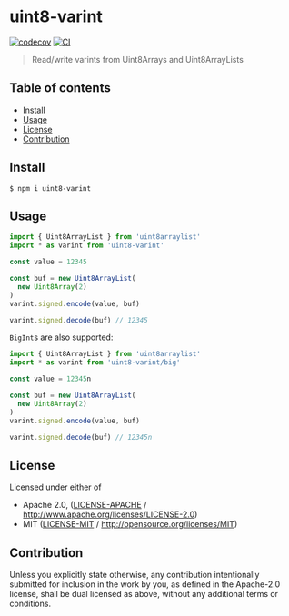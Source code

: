 # uint8-varint <!-- omit in toc -->

[![codecov](https://img.shields.io/codecov/c/github/achingbrain/uint8-varint.svg?style=flat-square)](https://codecov.io/gh/achingbrain/uint8-varint)
[![CI](https://img.shields.io/github/workflow/status/achingbrain/uint8-varint/test%20&%20maybe%20release/master?style=flat-square)](https://github.com/achingbrain/uint8-varint/actions/workflows/js-test-and-release.yml)

> Read/write varints from Uint8Arrays and Uint8ArrayLists

## Table of contents <!-- omit in toc -->

- [Install](#install)
- [Usage](#usage)
- [License](#license)
- [Contribution](#contribution)

## Install

```console
$ npm i uint8-varint
```

## Usage

```js
import { Uint8ArrayList } from 'uint8arraylist'
import * as varint from 'uint8-varint'

const value = 12345

const buf = new Uint8ArrayList(
  new Uint8Array(2)
)
varint.signed.encode(value, buf)

varint.signed.decode(buf) // 12345
```

`BigInt`s are also supported:

```js
import { Uint8ArrayList } from 'uint8arraylist'
import * as varint from 'uint8-varint/big'

const value = 12345n

const buf = new Uint8ArrayList(
  new Uint8Array(2)
)
varint.signed.encode(value, buf)

varint.signed.decode(buf) // 12345n
```

## License

Licensed under either of

- Apache 2.0, ([LICENSE-APACHE](LICENSE-APACHE) / <http://www.apache.org/licenses/LICENSE-2.0>)
- MIT ([LICENSE-MIT](LICENSE-MIT) / <http://opensource.org/licenses/MIT>)

## Contribution

Unless you explicitly state otherwise, any contribution intentionally submitted for inclusion in the work by you, as defined in the Apache-2.0 license, shall be dual licensed as above, without any additional terms or conditions.
